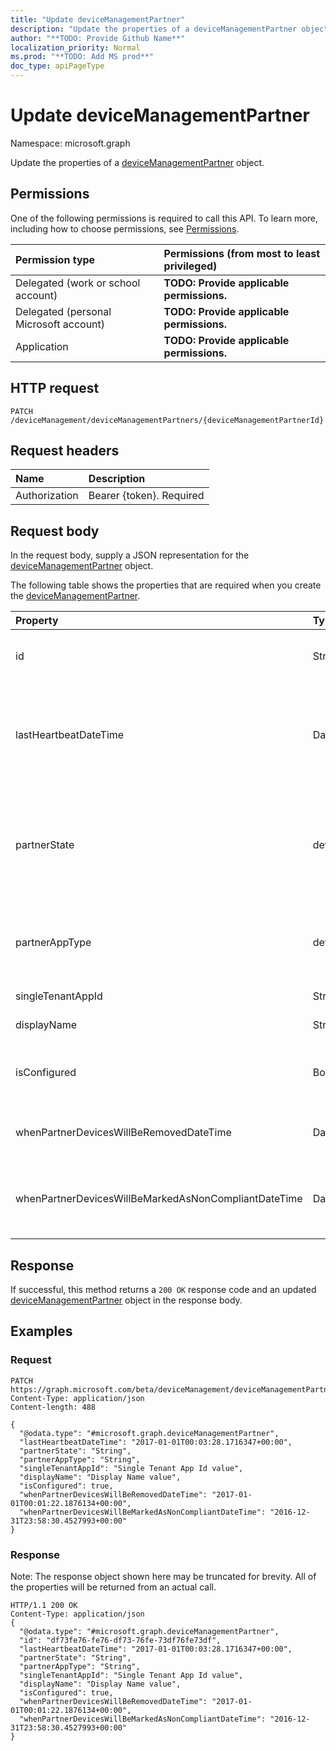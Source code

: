 ```yaml
---
title: "Update deviceManagementPartner"
description: "Update the properties of a deviceManagementPartner object."
author: "**TODO: Provide Github Name**"
localization_priority: Normal
ms.prod: "**TODO: Add MS prod**"
doc_type: apiPageType
---
```


# Update deviceManagementPartner

Namespace: microsoft.graph

Update the properties of a [deviceManagementPartner](../resources/devicemanagementpartner.md) object.

## Permissions
One of the following permissions is required to call this API. To learn more, including how to choose permissions, see [Permissions](/concepts/permissions-reference.md).

|Permission type|Permissions (from most to least privileged)|
|:---|:---|
|Delegated (work or school account)|**TODO: Provide applicable permissions.**|
|Delegated (personal Microsoft account)|**TODO: Provide applicable permissions.**|
|Application|**TODO: Provide applicable permissions.**|

## HTTP request
<!-- {
  "blockType": "ignored"
}
-->
``` http
PATCH /deviceManagement/deviceManagementPartners/{deviceManagementPartnerId}
```

## Request headers
|Name|Description|
|:---|:---|
|Authorization|Bearer {token}. Required|

## Request body
In the request body, supply a JSON representation for the [deviceManagementPartner](../resources/devicemanagementpartner.md) object.

The following table shows the properties that are required when you create the [deviceManagementPartner](../resources/devicemanagementpartner.md).

|Property|Type|Description|
|:---|:---|:---|
|id|String|**TODO: Add Description** Inherited from [entity](../resources/entity.md)|
|lastHeartbeatDateTime|DateTimeOffset|Timestamp of last heartbeat after admin enabled option Connect to Device management Partner|
|partnerState|deviceManagementPartnerTenantState|Partner state of this tenant. Possible values are: `unknown`, `unavailable`, `enabled`, `terminated`, `rejected`, `unresponsive`.|
|partnerAppType|deviceManagementPartnerAppType|Partner App type. Possible values are: `unknown`, `singleTenantApp`, `multiTenantApp`.|
|singleTenantAppId|String|Partner Single tenant App id|
|displayName|String|Partner display name|
|isConfigured|Boolean|Whether device management partner is configured or not|
|whenPartnerDevicesWillBeRemovedDateTime|DateTimeOffset|DateTime in UTC when PartnerDevices will be removed|
|whenPartnerDevicesWillBeMarkedAsNonCompliantDateTime|DateTimeOffset|DateTime in UTC when PartnerDevices will be marked as NonCompliant|



## Response
If successful, this method returns a `200 OK` response code and an updated [deviceManagementPartner](../resources/devicemanagementpartner.md) object in the response body.

## Examples

### Request
<!-- {
  "blockType": "request",
  "name": "update_devicemanagementpartner"
}
-->
``` http
PATCH https://graph.microsoft.com/beta/deviceManagement/deviceManagementPartners/{deviceManagementPartnerId}
Content-Type: application/json
Content-length: 488

{
  "@odata.type": "#microsoft.graph.deviceManagementPartner",
  "lastHeartbeatDateTime": "2017-01-01T00:03:28.1716347+00:00",
  "partnerState": "String",
  "partnerAppType": "String",
  "singleTenantAppId": "Single Tenant App Id value",
  "displayName": "Display Name value",
  "isConfigured": true,
  "whenPartnerDevicesWillBeRemovedDateTime": "2017-01-01T00:01:22.1876134+00:00",
  "whenPartnerDevicesWillBeMarkedAsNonCompliantDateTime": "2016-12-31T23:58:30.4527993+00:00"
}
```

### Response
Note: The response object shown here may be truncated for brevity. All of the properties will be returned from an actual call.
<!-- {
  "blockType": "response",
  "truncated": true
}
-->
``` http
HTTP/1.1 200 OK
Content-Type: application/json
{
  "@odata.type": "#microsoft.graph.deviceManagementPartner",
  "id": "df73fe76-fe76-df73-76fe-73df76fe73df",
  "lastHeartbeatDateTime": "2017-01-01T00:03:28.1716347+00:00",
  "partnerState": "String",
  "partnerAppType": "String",
  "singleTenantAppId": "Single Tenant App Id value",
  "displayName": "Display Name value",
  "isConfigured": true,
  "whenPartnerDevicesWillBeRemovedDateTime": "2017-01-01T00:01:22.1876134+00:00",
  "whenPartnerDevicesWillBeMarkedAsNonCompliantDateTime": "2016-12-31T23:58:30.4527993+00:00"
}
```

